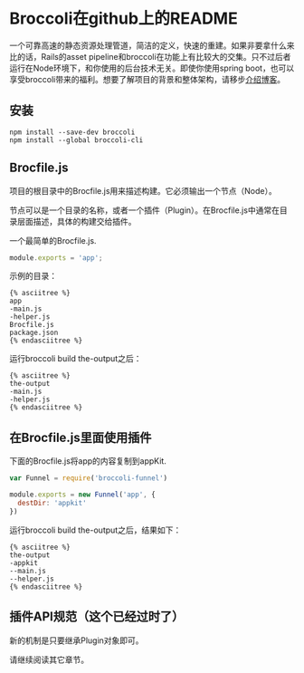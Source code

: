 # Broccoli在github上的README

一个可靠高速的静态资源处理管道，简洁的定义，快速的重建。如果非要拿什么来比的话，Rails的asset pipeline和broccoli在功能上有比较大的交集。只不过后者运行在Node环境下，和你使用的后台技术无关。即使你使用spring boot，也可以享受broccoli带来的福利。想要了解项目的背景和整体架构，请移步[介绍博客](https://www.solitr.com/blog/2014/02/broccoli-first-release/)。

## 安装

```shell
npm install --save-dev broccoli
npm install --global broccoli-cli
```
## Brocfile.js

项目的根目录中的Brocfile.js用来描述构建。它必须输出一个节点（Node）。

节点可以是一个目录的名称，或者一个插件（Plugin）。在Brocfile.js中通常在目录层面描述，具体的构建交给插件。

一个最简单的Brocfile.js.
```js
module.exports = 'app';
```

示例的目录：
```
{% asciitree %}
app
-main.js
-helper.js
Brocfile.js
package.json
{% endasciitree %}
```

运行broccoli build the-output之后：
```
{% asciitree %}
the-output
-main.js
-helper.js
{% endasciitree %}
```

## 在Brocfile.js里面使用插件

下面的Brocfile.js将app的内容复制到appKit.
```js
var Funnel = require('broccoli-funnel')

module.exports = new Funnel('app', {
  destDir: 'appkit'
})
```
运行broccoli build the-output之后，结果如下：

```
{% asciitree %}
the-output
-appkit
--main.js
--helper.js
{% endasciitree %}
```

## 插件API规范（这个已经过时了）

新的机制是只要继承Plugin对象即可。

请继续阅读其它章节。
